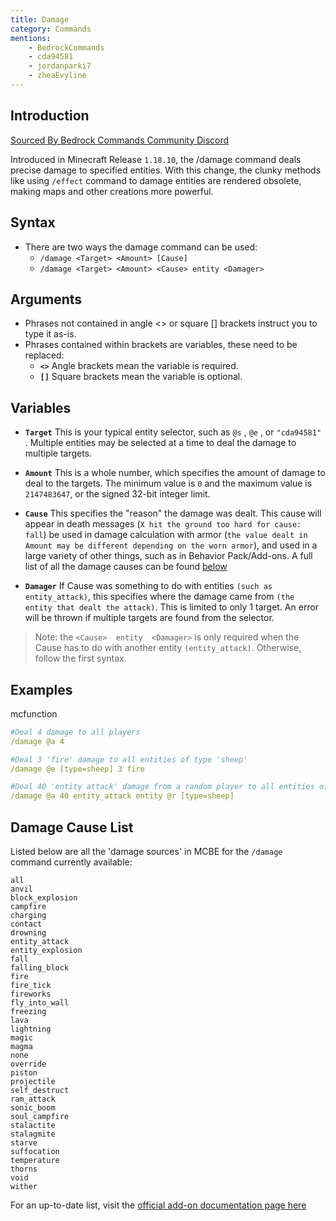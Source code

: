 ```yaml
---
title: Damage
category: Commands
mentions:
    - BedrockCommands
    - cda94581
    - jordanparki7
    - zheaEvyline
---
```


## Introduction

[Sourced By Bedrock Commands Community Discord](https://discord.gg/SYstTYx5G5)

Introduced in Minecraft Release `1.18.10`, the /damage command deals precise damage to specified entities. With this change, the clunky methods like using `/effect` command to damage entities are rendered obsolete, making maps and other creations more powerful.

## Syntax

- There are two ways the damage command can be used:
    - `/damage <Target> <Amount> [Cause]`
    - `/damage <Target> <Amount> <Cause> entity <Damager>`

## Arguments

- Phrases not contained in angle  <>  or square  []  brackets instruct you to type it as-is.
- Phrases contained within brackets are variables, these need to be replaced:
    - **` <> `** Angle brackets mean the variable is required.
    - **` [] `** Square brackets mean the variable is optional.

## Variables

- **` Target `** This is your typical entity selector, such as `@s` , `@e` , or `"cda94581"` . Multiple entities may be selected at a time to deal the damage to multiple targets.

- **` Amount `** This is a whole number, which specifies the amount of damage to deal to the targets. The minimum value is  `0`  and the maximum value is `2147483647`, or the signed 32-bit integer limit.

- **` Cause `** This specifies the "reason" the damage was dealt. This cause will appear in death messages (`X hit the ground too hard for cause: fall`) be used in damage calculation with armor (`the value dealt in Amount may be different depending on the worn armor`), and used in a large variety of other things, such as in Behavior Pack/Add-ons. A full list of all the damage causes can be found [below](/commands/damage#damage-cause-list)

- **` Damager `** If Cause was something to do with entities `(such as entity_attack)`, this specifies where the damage came from `(the entity that dealt the attack)`. This is limited to only 1 target. An error will be thrown if multiple targets are found from the selector.

> Note: the  `<Cause>  entity  <Damager>`  is only required when the Cause has to do with another entity `(entity_attack)`. Otherwise, follow the first syntax.

## Examples

<CodeHeader>mcfunction</CodeHeader>
```yaml
#Deal 4 damage to all players
/damage @a 4

#Deal 3 'fire' damage to all entities of type 'sheep'
/damage @e [type=sheep] 3 fire

#Deal 40 'entity attack' damage from a random player to all entities of type 'sheep'
/damage @a 40 entity_attack entity @r [type=sheep]
```

## Damage Cause List

Listed below are all the 'damage sources' in MCBE for the `/damage` command currently available:
```
all	
anvil	
block_explosion	
campfire	
charging	
contact	
drowning	
entity_attack	
entity_explosion	
fall	
falling_block	
fire	
fire_tick	
fireworks	
fly_into_wall	
freezing	
lava	
lightning	
magic	
magma	
none	
override	
piston	
projectile	
self_destruct	
ram_attack	
sonic_boom	
soul_campfire	
stalactite	
stalagmite	
starve	
suffocation	
temperature	
thorns	
void	
wither
```

For an up-to-date list, visit the [official add-on documentation page here](https://learn.microsoft.com/en-us/minecraft/creator/reference/content/addonsreference/examples/addonentities?view=minecraft-bedrock-stable#entity-damage-source)
